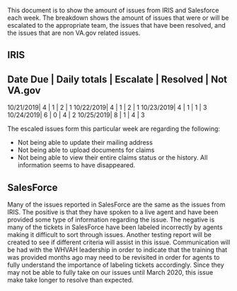 This document is to show the amount of issues from IRIS and Salesforce each week.  The breakdown shows the amount of issues that 
were or will be escalated to the appropriate team, the issues that have been resolved, and the issues that are non VA.gov related issues.


## IRIS
 Date Due |	Daily totals | Escalate | Resolved | Not VA.gov
 -----------------------------------------------------------
10/21/2019|	     4	       |     1	    |     2	    |      1
10/22/2019|	     4	       |     1	    |     2	    |      1
10/23/2019|	     4	       |     1	    |     1	    |      3
10/24/2019|	     6 	      |     0	    |     4	    |      2
10/25/2019|	     8	       |     1	    |     4	    |      3

The escaled issues form this particular week are regarding the following:
- Not being able to update their mailing address
- Not being able to upload documents for claims
- Not being able to view their entire claims status or the history.  All information seems to have disappeared.

## SalesForce
Many of the issues reported in SalesForce are the same as the issues from IRIS.  The positive is that they have spoken to a live agent and
have been provided some type of information regarding the issue.  The negative is many of the tickets in SalesForce have been labeled incorrectly by agents
making it difficult to sort through issues.  Another testing report will be created to see if different criteria will assist in this issue.
Communication will be had with the WHVAH leadership in order to indicate that the training that was provided months ago may need to be 
revisited in order for agents to fully understand the importance of labeling tickets accordingly.  Since they may not be able to fully take 
on our issues until March 2020, this issue make take longer to resolve than expected.
